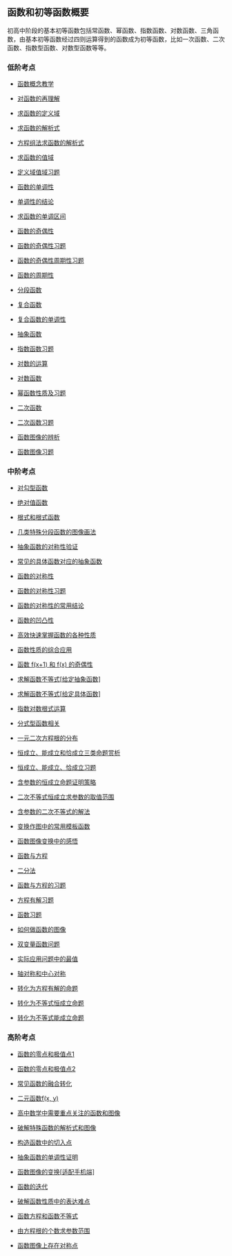 ## 函数和初等函数概要

 初高中阶段的基本初等函数包括常函数、幂函数、指数函数、对数函数、三角函数，由基本初等函数经过四则运算得到的函数成为初等函数，比如一次函数、二次函数、指数型函数、对数型函数等等。

###  低阶考点 

* <a   href=" https://www.cnblogs.com/wanghai0666/p/9714078.html  "  target="_blank" >函数概念教学</a>

* <a   href="https://www.cnblogs.com/wanghai0666/p/11627054.html"  target="_blank">对函数的再理解</a>

* <a   href=" https://www.cnblogs.com/wanghai0666/p/9350432.html  "  target="_blank" >求函数的定义域</a>

* <a   href=" http://www.cnblogs.com/wanghai0666/p/6905157.html  "  target="_blank" >求函数的解析式</a>

* <a   href="https://www.cnblogs.com/wanghai0666/p/12631271.html"  target="_blank">方程组法求函数的解析式</a> 

* <a   href=" https://www.cnblogs.com/wanghai0666/p/9350622.html  "  target="_blank" >求函数的值域</a>

* <a   href="https://www.cnblogs.com/wanghai0666/p/11620210.html"  target="_blank">定义域值域习题</a>

* <a   href="http://www.cnblogs.com/wanghai0666/p/7674301.html   "  target="_blank" >函数的单调性</a>

* <a   href=" https://www.cnblogs.com/wanghai0666/p/9739775.html  "  target="_blank" >单调性的结论</a>

* <a   href=" https://www.cnblogs.com/wanghai0666/p/9744987.html  "  target="_blank" >求函数的单调区间 </a>

* <a   href="https://www.cnblogs.com/wanghai0666/p/7674315.html   "  target="_blank" >函数的奇偶性</a>

* <a   href=" https://www.cnblogs.com/wanghai0666/p/6939798.html  "  target="_blank" >函数的奇偶性习题</a>

* <a   href=" https://www.cnblogs.com/wanghai0666/p/7631819.html  "  target="_blank" >函数的奇偶性周期性习题</a>

* <a   href="  https://www.cnblogs.com/wanghai0666/p/7674322.html  "  target="_blank" >函数的周期性</a>

* <a   href=" https://www.cnblogs.com/wanghai0666/p/6938404.html  "  target="_blank" >分段函数</a>

* <a   href="  https://www.cnblogs.com/wanghai0666/p/9742897.html   "  target="_blank" >复合函数</a>

* <a   href="https://www.cnblogs.com/wanghai0666/p/12843163.html"  target="_blank">复合函数的单调性</a> 

* <a   href=" https://www.cnblogs.com/wanghai0666/p/6941722.html    "  target="_blank" >抽象函数</a>

* <a   href="https://www.cnblogs.com/wanghai0666/p/7687121.html   "  target="_blank" >指数函数习题</a>

* <a   href=" https://www.cnblogs.com/wanghai0666/p/10014816.html  "  target="_blank" >对数的运算  </a>

* <a   href=" https://www.cnblogs.com/wanghai0666/p/9809338.html  "  target="_blank" >对数函数</a>

* <a   href="https://www.cnblogs.com/wanghai0666/p/7745152.html   "  target="_blank" >幂函数性质及习题 </a>

* <a   href="http://www.cnblogs.com/wanghai0666/p/7272367.html   "  target="_blank" >二次函数  </a>

* <a   href=" http://www.cnblogs.com/wanghai0666/p/6938323.html  "  target="_blank" >二次函数习题 </a>  

* <a   href=" https://www.cnblogs.com/wanghai0666/p/10818120.html  "  target="_blank">函数图像的辨析</a>

* <a   href="https://www.cnblogs.com/wanghai0666/p/9895043.html   "  target="_blank" >函数图像习题</a>

### 中阶考点  

* <a  href="https://www.cnblogs.com/wanghai0666/p/12544568.html"  target="_blank">对勾型函数</a> 

* <a href="https://www.cnblogs.com/wanghai0666/p/11546676.html "  target="_blank">绝对值函数</a>

* <a href="https://www.cnblogs.com/wanghai0666/p/11531909.html "  target="_blank">根式和根式函数 </a> 

* <a     href="https://www.cnblogs.com/wanghai0666/p/9429180.html "  target="_blank" >几类特殊分段函数的图像画法</a>

* <a     href=" https://www.cnblogs.com/wanghai0666/p/6691247.html  "  target="_blank" >抽象函数的对称性验证</a>

* <a     href="https://www.cnblogs.com/wanghai0666/p/7627156.html "  target="_blank" >常见的具体函数对应的抽象函数</a>

* <a     href=" https://www.cnblogs.com/wanghai0666/p/9744631.html  "  target="_blank" >函数的对称性</a>

* <a     href="  https://www.cnblogs.com/wanghai0666/p/7895409.html "  target="_blank" >函数的对称性习题</a>

* <a     href=" https://www.cnblogs.com/wanghai0666/p/6414981.html  "  target="_blank" >函数的对称性的常用结论</a>

* <a     href=" https://www.cnblogs.com/wanghai0666/p/7745266.html  "  target="_blank" >函数的凹凸性</a>

* <a     href="https://www.cnblogs.com/wanghai0666/p/7098864.html   "  target="_blank" >高效快速掌握函数的各种性质</a>

* <a     href=" https://www.cnblogs.com/wanghai0666/p/9758252.html  "  target="_blank" >函数性质的综合应用  </a>

* <a     href=" https://www.cnblogs.com/wanghai0666/p/7631919.html  "  target="_blank" >函数 f(x+1) 和 f(x) 的奇偶性</a>

* <a     href="https://www.cnblogs.com/wanghai0666/p/11666800.html "  target="_blank" >求解函数不等式[给定抽象函数] </a>

* <a    href="https://www.cnblogs.com/wanghai0666/p/11663781.html"  target="_blank">求解函数不等式[给定具体函数]</a>

* <a     href=" https://www.cnblogs.com/wanghai0666/p/7697841.html  "  target="_blank" >指数对数根式运算</a>

* <a     href=" https://www.cnblogs.com/wanghai0666/p/9890188.html  "  target="_blank" >分式型函数相关 </a>

* <a    href=" https://www.cnblogs.com/wanghai0666/p/9313490.html   "  target="_blank" >一元二次方程根的分布  </a>

* <a    href=" https://www.cnblogs.com/wanghai0666/p/9428947.html  "  target="_blank" >恒成立、能成立和恰成立三类命题赏析  </a>

* <a    href="https://www.cnblogs.com/wanghai0666/p/6929936.html   "  target="_blank" >恒成立、能成立、恰成立习题 </a>

* <a  href="https://www.cnblogs.com/wanghai0666/p/12392108.html"  target="_blank">含参数的恒成立命题证明策略</a>

* <a   href=" https://www.cnblogs.com/wanghai0666/p/9574575.html  "  target="_blank" >二次不等式恒成立求参数的取值范围  </a>

*  <a  href=" https://www.cnblogs.com/wanghai0666/p/7406132.html  "  target="_blank" >含参数的二次不等式的解法  </a>

*  <a     href=" https://www.cnblogs.com/wanghai0666/p/6867016.html  "  target="_blank" >变换作图中的常用模板函数  </a>

*  <a     href=" https://www.cnblogs.com/wanghai0666/p/5872534.html  "  target="_blank" >函数图像变换中的感悟  </a>

*  <a     href=" https://www.cnblogs.com/wanghai0666/p/9897631.html  "  target="_blank" >函数与方程  </a>

*  <a     href=" https://www.cnblogs.com/wanghai0666/p/7826422.html  "  target="_blank" >二分法</a>

*  <a     href=" https://www.cnblogs.com/wanghai0666/p/7886816.html  "  target="_blank" >函数与方程的习题</a>

*  <a     href=" https://www.cnblogs.com/wanghai0666/p/7921180.html  "  target="_blank" >方程有解习题  </a>

*  <a     href=" https://www.cnblogs.com/wanghai0666/p/6823556.html  "  target="_blank" >函数习题 </a>

*  <a  href="https://www.cnblogs.com/wanghai0666/p/11745252.html"  target="_blank">如何做函数的图像</a>

*  <a  href="https://www.cnblogs.com/wanghai0666/p/10802528.html "  target="_blank">双变量函数问题</a>

*  <a  href="https://www.cnblogs.com/wanghai0666/p/11000104.html "  target="_blank" >实际应用问题中的最值</a>

*  <a  href="https://www.cnblogs.com/wanghai0666/p/11778741.html"  target="_blank">轴对称和中心对称</a>

*  <a  href="https://www.cnblogs.com/wanghai0666/p/11798750.html"  target="_blank">转化为方程有解的命题</a>

*  <a  href="https://www.cnblogs.com/wanghai0666/p/11803091.html"  target="_blank">转化为不等式恒成立命题</a>

*  <a  href="https://www.cnblogs.com/wanghai0666/p/11803104.html"  target="_blank">转化为不等式能成立命题</a>

### 高阶考点 

*  <a  href="https://www.cnblogs.com/wanghai0666/p/9416703.html"  target="_blank" >函数的零点和极值点1</a>

*  <a  href="https://www.cnblogs.com/wanghai0666/p/11172128.html"  target="_blank" >函数的零点和极值点2</a>

*  <a  href="https://www.cnblogs.com/wanghai0666/p/11967059.html"  target="_blank">常见函数的融合转化</a>

*  <a  href=" https://www.cnblogs.com/wanghai0666/p/10817567.html"  target="_blank">二元函数f(x, y)</a>

*  <a  href=" https://www.cnblogs.com/wanghai0666/p/9876854.html"  target="_blank" >高中数学中需要重点关注的函数和图像</a>

*  <a  href="https://www.cnblogs.com/wanghai0666/p/11812911.html"  target="_blank">破解特殊函数的解析式和图像</a>

*  <a  href="https://www.cnblogs.com/wanghai0666/p/11865664.html"  target="_blank">构造函数中的切入点</a>

*  <a href="https://www.cnblogs.com/wanghai0666/p/11679971.html"  target="_blank">抽象函数的单调性证明</a>

*  <a href="https://www.cnblogs.com/wanghai0666/p/11702805.html"  target="_blank">函数图像的变换[适配手机端]</a>

*  <a href="https://www.cnblogs.com/wanghai0666/p/10784510.html"  target="_blank">函数的迭代</a>

*  <a href="https://www.cnblogs.com/wanghai0666/p/11622070.html"  target="_blank">破解函数性质中的表达难点</a>

*  <a href="https://www.cnblogs.com/wanghai0666/p/11635737.html"  target="_blank">函数方程和函数不等式</a>

*  <a  href="https://www.cnblogs.com/wanghai0666/p/12513893.html"  target="_blank">由方程根的个数求参数范围</a> 

*  <a  href="https://www.cnblogs.com/wanghai0666/p/13186969.html"  target="_blank">函数图像上存在对称点</a> 
